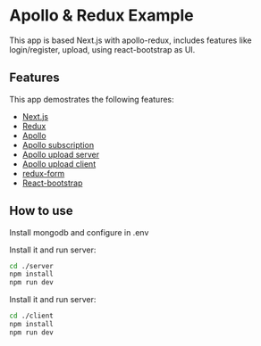 # Apollo & Redux Example

This app is based Next.js with apollo-redux, includes features like login/register, upload, using react-bootstrap as UI.

## Features

This app demostrates the following features:

* [Next.js](https://github.com/zeit/next.js)
* [Redux](https://github.com/reactjs/redux)
* [Apollo](https://github.com/reactjs/redux)
* [Apollo subscription](https://github.com/Goluis/with-apollo-subscriptions)
* [Apollo upload server](https://github.com/jaydenseric/apollo-upload-server)
* [Apollo upload client](https://github.com/jaydenseric/apollo-upload-client)
* [redux-form](https://github.com/erikras/redux-form)
* [React-bootstrap](https://github.com/react-bootstrap/react-bootstrap)

## How to use

Install mongodb and configure in .env

Install it and run server:

```bash
cd ./server
npm install
npm run dev
```

Install it and run server:

```bash
cd ./client
npm install
npm run dev
```
